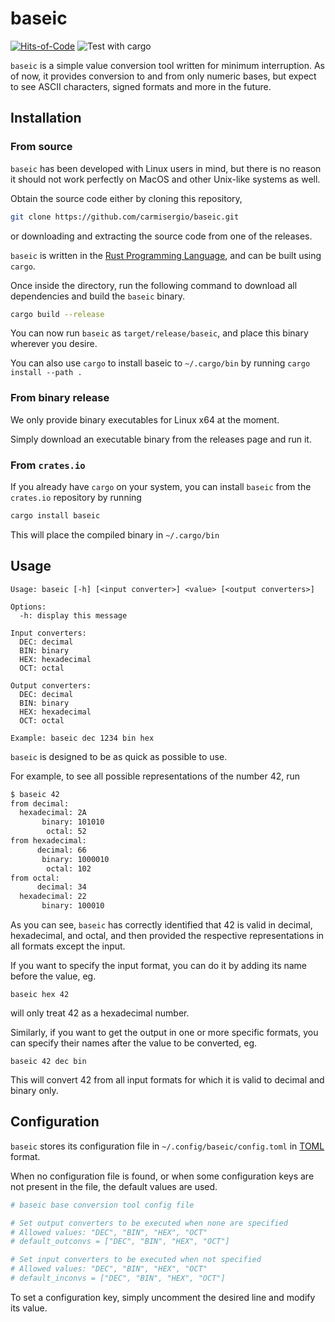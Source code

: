 # baseic

[![Hits-of-Code](https://hitsofcode.com/github/carmisergio/baseic?branch=master)](https://hitsofcode.com/github/carmisergio/baseic/view?branch=master)
![Test with cargo](https://github.com/carmisergio/baseic/actions/workflows/test.yml/badge.svg)

`baseic` is a simple value conversion tool written for minimum interruption. As of now, it provides conversion to and from only numeric bases, but expect to see ASCII characters, signed formats and more in the future.

## Installation

### From source

`baseic` has been developed with Linux users in mind, but there is no reason it should not work perfectly on MacOS and other Unix-like systems as well.

Obtain the source code either by cloning this repository,

```bash
git clone https://github.com/carmisergio/baseic.git
```

or downloading and extracting the source code from one of the releases.

`baseic` is written in the [Rust Programming Language](https://www.rust-lang.org/), and can be built using `cargo`.

Once inside the directory, run the following command to download all dependencies and build the `baseic` binary.

```bash
cargo build --release
```

You can now run `baseic` as `target/release/baseic`, and place this binary wherever you desire.

You can also use `cargo` to install baseic to `~/.cargo/bin` by running `cargo install --path .`

### From binary release

We only provide binary executables for Linux x64 at the moment.

Simply download an executable binary from the releases page and run it.

### From `crates.io`

If you already have `cargo` on your system, you can install `baseic` from the `crates.io` repository by running

```bash
cargo install baseic
```

This will place the compiled binary in `~/.cargo/bin`

<!-- ### From your system's package manager
#### Arch Linux
`baseic` can be installed from the [AUR](https://aur.archlinux.org/) -->

## Usage

```
Usage: baseic [-h] [<input converter>] <value> [<output converters>]

Options:
  -h: display this message

Input converters:
  DEC: decimal
  BIN: binary
  HEX: hexadecimal
  OCT: octal

Output converters:
  DEC: decimal
  BIN: binary
  HEX: hexadecimal
  OCT: octal

Example: baseic dec 1234 bin hex
```

`baseic` is designed to be as quick as possible to use.

For example, to see all possible representations of the number 42, run

```bash
$ baseic 42
from decimal:
  hexadecimal: 2A
       binary: 101010
        octal: 52
from hexadecimal:
      decimal: 66
       binary: 1000010
        octal: 102
from octal:
      decimal: 34
  hexadecimal: 22
       binary: 100010
```

As you can see, `baseic` has correctly identified that 42 is valid in decimal, hexadecimal, and octal, and then provided the respective representations in all formats except the input.

If you want to specify the input format, you can do it by adding its name before the value, eg.

```
baseic hex 42
```

will only treat 42 as a hexadecimal number.

Similarly, if you want to get the output in one or more specific formats, you can specify their names after the value to be converted, eg.

```
baseic 42 dec bin
```

This will convert 42 from all input formats for which it is valid to decimal and binary only.

## Configuration

`baseic` stores its configuration file in `~/.config/baseic/config.toml` in [TOML](https://toml.io/en/) format.

When no configuration file is found, or when some configuration keys are not present in the file, the default values are used.

```toml
# baseic base conversion tool config file

# Set output converters to be executed when none are specified
# Allowed values: "DEC", "BIN", "HEX", "OCT"
# default_outconvs = ["DEC", "BIN", "HEX", "OCT"]

# Set input converters to be executed when not specified
# Allowed values: "DEC", "BIN", "HEX", "OCT"
# default_inconvs = ["DEC", "BIN", "HEX", "OCT"]
```

To set a configuration key, simply uncomment the desired line and modify its value.

